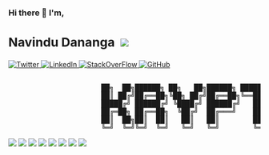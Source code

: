 

<p>
<h3> Hi there 👋 I'm, <span><h2>Navindu Dananga<span align="right">&nbsp;&nbsp;<img src="https://visitor-badge.laobi.icu/badge?page_id=krypto-i9" /></span></h2></span></h3>
</p>

<p>
  <a href="https://twitter.com/nav_i9" target="_blank">
    <img alt="Twitter" src="https://img.shields.io/static/v1?message=Twitter&logo=twitter&labelColor=ffffff&color=1DA1F2&logoColor=1DA1F2&style=flat-square&label=%20" />
  </a>
  <a href="https://linkedin.com/in/navindu-dananga" target="_blank">
    <img alt="LinkedIn" src="https://img.shields.io/static/v1?message=LinkedIn&logo=linkedin&labelColor=ffffff&color=0077B5&logoColor=0077B5&style=flat-square&label=%20" />
  </a>
   <a href="https://stackoverflow.com/users/13405643/navindu" target="_blank" >
    <img alt="StackOverFlow" src="https://img.shields.io/static/v1?message=StackOverFlow&logo=stackoverflow&labelColor=ffffff&color=FE7A16&logoColor=FE7A16&style=flat-square&label=%20" />
  </a>
  <a href="https://github.com/krypto-i9" target="_blank">
    <img alt="GitHub" src="https://img.shields.io/static/v1?message=GitHub&logo=github&labelColor=ffffff&color=181717&logoColor=181717&style=flat-square&label=%20" />
  </a>
</p>
<p algin="center">
  <pre>            
                      ██╗  ██╗██████╗ ██╗   ██╗██████╗ ████████╗ ██████╗     ██╗ █████╗ 
                      ██║ ██╔╝██╔══██╗╚██╗ ██╔╝██╔══██╗╚══██╔══╝██╔═══██╗    ██║██╔══██╗
                      █████╔╝ ██████╔╝ ╚████╔╝ ██████╔╝   ██║   ██║   ██║    ██║╚██████║
                      ██╔═██╗ ██╔══██╗  ╚██╔╝  ██╔═══╝    ██║   ██║   ██║    ██║ ╚═══██║
                      ██║  ██╗██║  ██║   ██║   ██║        ██║   ╚██████╔╝    ██║ █████╔╝
                      ╚═╝  ╚═╝╚═╝  ╚═╝   ╚═╝   ╚═╝        ╚═╝    ╚═════╝     ╚═╝ ╚════╝ 
</pre>
</p>

<p>
<img src="https://img.shields.io/static/v1?message=C&logo=c&labelColor=000000&color=A8B9CC&logoColor=A8B9CC&style=for-the-badge&label=%20" /> 
<img src="https://img.shields.io/static/v1?message=C%2B%2B&logo=c%2B%2B&labelColor=000000&color=00599C&logoColor=00599C&style=for-the-badge&label=%20" /> 
<img src="https://img.shields.io/static/v1?message=JAVASCRIPT&logo=javascript&labelColor=000000&color=F7DF1E&logoColor=F7DF1E&style=for-the-badge&label=%20" />
<img src="https://img.shields.io/static/v1?message=NODE.JS&logo=node.js&labelColor=000000&color=339933&logoColor=339933&style=for-the-badge&label=%20" />
<img src="https://img.shields.io/static/v1?message=HTML&logo=html5&labelColor=000000&color=E34F26&logoColor=E34F26&style=for-the-badge&label=%20" /> 
<img src="https://img.shields.io/static/v1?message=CSS&logo=css3&labelColor=000000&color=1572B6&logoColor=1572B6&style=for-the-badge&label=%20" />
<img src="https://img.shields.io/static/v1?message=PHP&logo=php&labelColor=000000&color=777BB4&logoColor=777BB4&style=for-the-badge&label=%20" />
<img src="https://img.shields.io/static/v1?message=MATLAB&logo=mathworks&labelColor=000000&color=0076A8&logoColor=0076A8&style=for-the-badge&label=%20" />
</p>
